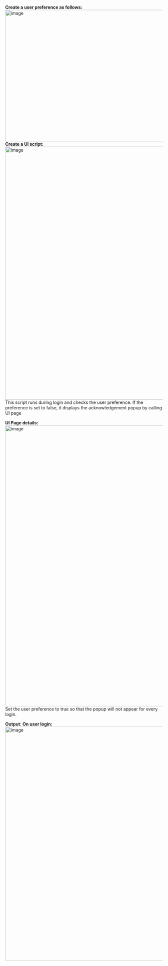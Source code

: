 **Create a user preference as follows:**
<img width="1675" height="420" alt="image" src="https://github.com/user-attachments/assets/efcd19dd-f1ad-440a-ae59-10cc63832cad" />
**Create a UI script:**
<img width="1646" height="808" alt="image" src="https://github.com/user-attachments/assets/207f9dfa-4c6c-4686-84ac-3ff5294a0771" />
This script runs during login and checks the user preference. 
If the preference is set to false, it displays the acknowledgement popup by calling UI page

**UI Page details:**
<img width="1511" height="897" alt="image" src="https://github.com/user-attachments/assets/74d4be0f-9401-4733-81df-fca8f52b644e" />
Set the user preference to true so that the popup will not appear for every login.

**Output**:
**On user login:**
<img width="1896" height="748" alt="image" src="https://github.com/user-attachments/assets/1af1b7ec-4647-4bb4-a786-8070817b21f8" />
